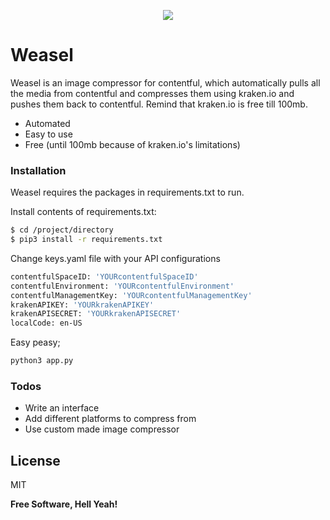 
<p align="center">
  <img src="https://github.com/projecthouse/Weasel/blob/master/logo.png"/>
</p>

# Weasel

Weasel is an image compressor for contentful, which automatically pulls all the media from contentful and compresses them using kraken.io and pushes them back to contentful. Remind that kraken.io is free till 100mb.

  - Automated
  - Easy to use
  - Free (until 100mb because of kraken.io's limitations)

### Installation

Weasel requires the packages in requirements.txt to run.

Install contents of requirements.txt:

```sh
$ cd /project/directory
$ pip3 install -r requirements.txt
```

Change keys.yaml file with your API configurations

```sh
contentfulSpaceID: 'YOURcontentfulSpaceID'
contentfulEnvironment: 'YOURcontentfulEnvironment'
contentfulManagementKey: 'YOURcontentfulManagementKey'
krakenAPIKEY: 'YOURkrakenAPIKEY'
krakenAPISECRET: 'YOURkrakenAPISECRET'
localCode: en-US
```

Easy peasy;
```sh
python3 app.py
```


### Todos

 - Write an interface
 - Add different platforms to compress from
 - Use custom made image compressor

License
----

MIT


**Free Software, Hell Yeah!**

